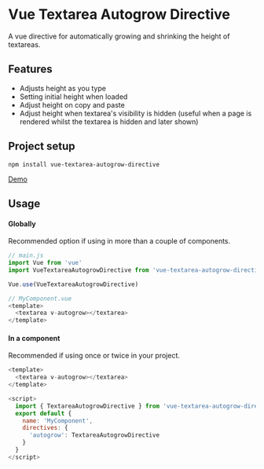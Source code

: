 # Vue Textarea Autogrow Directive

A vue directive for automatically growing and shrinking the height of textareas.

## Features

- Adjusts height as you type
- Setting initial height when loaded
- Adjust height on copy and paste
- Adjust height when textarea's visibility is hidden (useful when a page is rendered whilst the textarea is hidden and later shown)

## Project setup
```
npm install vue-textarea-autogrow-directive
```
<a href="https://wrabit.github.io/vue-textarea-autogrow-directive" target="blank">Demo</a>

## Usage

#### Globally

Recommended option if using in more than a couple of components.

```javascript
// main.js
import Vue from 'vue'
import VueTextareaAutogrowDirective from 'vue-textarea-autogrow-directive'

Vue.use(VueTextareaAutogrowDirective)

// MyComponent.vue
<template>
  <textarea v-autogrow></textarea>
</template>
```

#### In a component

Recommended if using once or twice in your project.

```javascript
<template>
  <textarea v-autogrow></textarea>
</template>

<script>
  import { TextareaAutogrowDirective } from 'vue-textarea-autogrow-directive'
  export default {
    name: 'MyComponent',
    directives: {
      'autogrow': TextareaAutogrowDirective
    } 
  }
</script>
```


